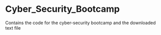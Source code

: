 # Cyber_Security_Bootcamp
Contains the code for the cyber-security bootcamp and the downloaded text file
